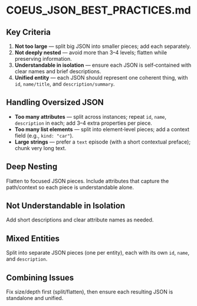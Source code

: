 # COEUS_JSON_BEST_PRACTICES.md

## Key Criteria
1. **Not too large** — split big JSON into smaller pieces; add each separately.  
2. **Not deeply nested** — avoid more than 3–4 levels; flatten while preserving information.  
3. **Understandable in isolation** — ensure each JSON is self‑contained with clear names and brief descriptions.  
4. **Unified entity** — each JSON should represent one coherent thing, with `id`, `name/title`, and `description/summary`.

## Handling Oversized JSON
- **Too many attributes** — split across instances; repeat `id`, `name`, `description` in each; add 3–4 extra properties per piece.  
- **Too many list elements** — split into element‑level pieces; add a context field (e.g., `kind: "car"`).  
- **Large strings** — prefer a `text` episode (with a short contextual preface); chunk very long text.

## Deep Nesting
Flatten to focused JSON pieces. Include attributes that capture the path/context so each piece is understandable alone.

## Not Understandable in Isolation
Add short descriptions and clear attribute names as needed.

## Mixed Entities
Split into separate JSON pieces (one per entity), each with its own `id`, `name`, and `description`.

## Combining Issues
Fix size/depth first (split/flatten), then ensure each resulting JSON is standalone and unified.
